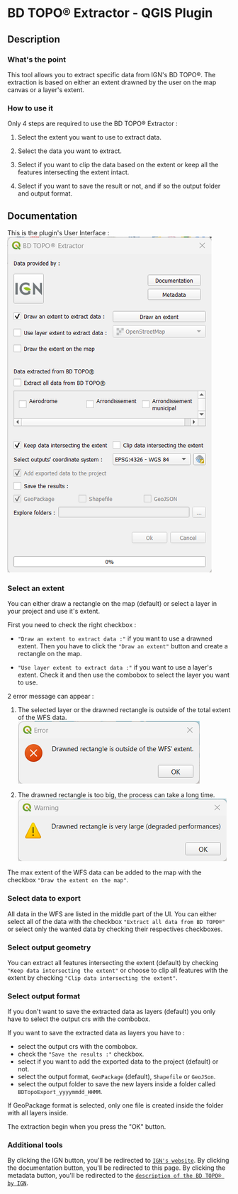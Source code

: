 # BD TOPO® Extractor - QGIS Plugin

## Description

### What's the point

This tool allows you to extract specific data from IGN's BD TOPO®. The extraction is based on either an extent drawned by the user on the map canvas or a layer's extent.

### How to use it

Only 4 steps are required to use the BD TOPO® Extractor :

1. Select the extent you want to use to extract data.

1. Select the data you want to extract.

1. Select if you want to clip the data based on the extent or keep all the features intersecting the extent intact.

1. Select if you want to save the result or not, and if so the output folder and output format.

## Documentation

This is the plugin's User Interface :
![UI](resources/images/plugin_ui.png)

### Select an extent

You can either draw a rectangle on the map (default) or select a layer in your project and use it's extent.

First you need to check the right checkbox :

- `"Draw an extent to extract data :"` if you want to use a drawned extent. Then you have to click the `"Draw an extent"` button and create a rectangle on the map.

- `"Use layer extent to extract data :"` if you want to use a layer's extent. Check it and then use the combobox to select the layer you want to use.

2 error message can appear :

1. The selected layer or the drawned rectangle is outside of the total extent of the WFS data.
![outside_wfs_error](resources/images/outside_wfs_error.png)

2. The drawned rectangle is too big, the process can take a long time.
![extent_too_big_error](resources/images/extent_too_big_error.png)

The max extent of the WFS data can be added to the map with the checkbox `"Draw the extent on the map"`.

### Select data to export

All data in the WFS are listed in the middle part of the UI.
You can either select all of the data with the checkbox `"Extract all data from BD TOPO®"` or select only the wanted data by checking their respectives checkboxes.

### Select output geometry

You can extract all features intersecting the extent (default) by checking `"Keep data intersecting the extent"` or choose to clip all features with the extent by checking `"Clip data intersecting the extent"`.

### Select output format

If you don't want to save the extracted data as layers (default) you only have to select the output crs with the combobox.

If you want to save the extracted data as layers you have to :

- select the output crs with the combobox.
- check the `"Save the results :"` checkbox.
- select if you want to add the exported data to the project (default) or not.
- select the output format, `GeoPackage` (default), `Shapefile` or `GeoJSon`.
- select the output folder to save the new layers inside a folder called `BDTopoExport_yyyymmdd_HHMM`.

If GeoPackage format is selected, only one file is created inside the folder with all layers inside.

The extraction begin when you press the "OK" button.

### Additional tools

By clicking the IGN button, you'll be redirected to [`IGN's website`](https://www.ign.fr/).
By clicking the documentation button, you'll be redirected to this page.
By clicking the metadata button, you'll be redirected to the [`description of the BD TOPO® by IGN`](https://geoservices.ign.fr/bdtopo).
